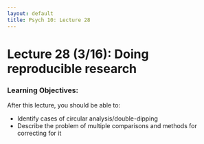 ```yaml
---
layout: default
title: Psych 10: Lecture 28
---
```

# Lecture 28 (3/16): Doing reproducible research

### Learning Objectives:
After this lecture, you should be able to:
* Identify cases of circular analysis/double-dipping
* Describe the problem of multiple comparisons and methods for correcting for it
